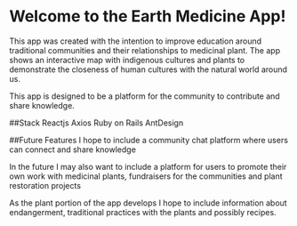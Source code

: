 # Welcome to the Earth Medicine App!

This app was created with the intention to improve education around traditional communities and their relationships to medicinal plant. The app shows an interactive map with indigenous cultures and plants to demonstrate the closeness of human cultures with the natural world around us.

This app is designed to be a platform for the community to contribute and share knowledge.

##Stack
Reactjs
Axios
Ruby on Rails
AntDesign

##Future Features
I hope to include a community chat platform where users can connect and share knowledge

In the future I may also want to include a platform for users to promote their own work with medicinal plants, fundraisers for the communities and plant restoration projects

As the plant portion of the app develops I hope to include information about endangerment, traditional practices with the plants and possibly recipes.
